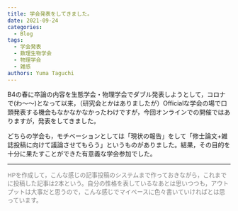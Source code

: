 ```yaml
---
title: 学会発表をしてきました。
date: 2021-09-24
categories:
  - Blog
tags:
  - 学会発表
  - 数理生物学会
  - 物理学会
  - 雑感
authors: Yuma Taguchi
---
```


B4の春に卒論の内容を生態学会・物理学会でダブル発表しようとして，コロナで(わ〜〜)となって以来，（研究会とかはありましたが）Officialな学会の場で口頭発表する機会もなかなかなかったわけですが，今回オンラインでの開催ではありますが，発表をしてきました。

どちらの学会も，モチベーションとしては「現状の報告」をして「修士論文+雑誌投稿に向けて議論させてもらう」というものがありました。結果，その目的を十分に果たすことができた有意義な学会参加でした。


---
<span style="color: gray; font-size: 10pt;">
HPを作成して，こんな感じの記事投稿のシステムまで作っておきながら，これまでに投稿した記事は2本という。自分の性格を表しているなあとは思いつつも，アウトプットは大事だと思うので，こんな感じでマイペースに色々書いていければとは思っています。
</span>

